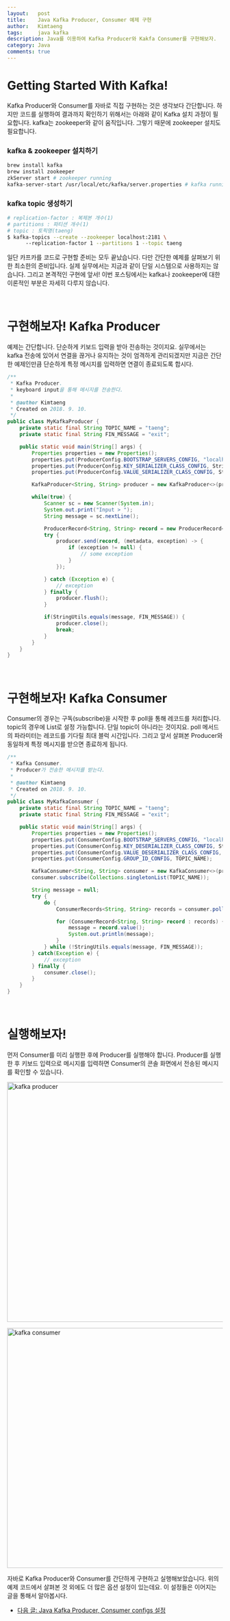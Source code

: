 ```yaml
---
layout:   post
title:    Java Kafka Producer, Consumer 예제 구현
author:   Kimtaeng
tags: 	  java kafka 
description: Java를 이용하여 Kafka Producer와 Kakfa Consumer를 구현해보자. 
category: Java
comments: true
---
```


# Getting Started With Kafka!
Kafka Producer와 Consumer를 자바로 직접 구현하는 것은 생각보다 간단합니다.
하지만 코드를 실행하여 결과까지 확인하기 위해서는 아래와 같이 Kafka 설치 과정이 필요합니다.
kafka는 zookeeper와 같이 움직입니다. 그렇기 때문에 zookeeper 설치도 필요합니다.

### kafka & zookeeper 설치하기
```bash
brew install kafka
brew install zookeeper
zkServer start # zookeeper running
kafka-server-start /usr/local/etc/kafka/server.properties # kafka running
```

### kafka topic 생성하기
```bash
# replication-factor : 복제본 개수(1)
# partitions : 파티션 개수(1)
# topic : 토픽명(taeng)
$ kafka-topics --create --zookeeper localhost:2181 \ 
      --replication-factor 1 --partitions 1 --topic taeng
```

일단 카프카를 코드로 구현할 준비는 모두 끝났습니다. 다만 간단한 예제를 살펴보기 위한 최소한의 준비입니다.
실제 실무에서는 지금과 같이 단일 시스템으로 사용하지는 않습니다.
그리고 본격적인 구현에 앞서! 이번 포스팅에서는 kafka나 zookeeper에 대한 이론적인 부분은 자세히 다루지 않습니다.

<br>

# 구현해보자! Kafka Producer
예제는 간단합니다. 단순하게 키보드 입력을 받아 전송하는 것이지요.
실무에서는 kafka 전송에 있어서 연결을 끊거나 유지하는 것이 엄격하게 관리되겠지만
지금은 간단한 예제인만큼 단순하게 특정 메시지를 입력하면 연결이 종료되도록 합시다.

```java
/**
 * Kafka Producer.
 * keyboard input을 통해 메시지를 전송한다.
 *
 * @author Kimtaeng
 * Created on 2018. 9. 10.
 */
public class MyKafkaProducer {
    private static final String TOPIC_NAME = "taeng";
    private static final String FIN_MESSAGE = "exit";

    public static void main(String[] args) {
        Properties properties = new Properties();
        properties.put(ProducerConfig.BOOTSTRAP_SERVERS_CONFIG, "localhost:9092");
        properties.put(ProducerConfig.KEY_SERIALIZER_CLASS_CONFIG, StringSerializer.class.getName());
        properties.put(ProducerConfig.VALUE_SERIALIZER_CLASS_CONFIG, StringSerializer.class.getName());

        KafkaProducer<String, String> producer = new KafkaProducer<>(properties);

        while(true) {
            Scanner sc = new Scanner(System.in);
            System.out.print("Input > ");
            String message = sc.nextLine();

            ProducerRecord<String, String> record = new ProducerRecord<>(TOPIC_NAME, message);
            try {
                producer.send(record, (metadata, exception) -> {
                    if (exception != null) {
                        // some exception
                    }
                });

            } catch (Exception e) {
                // exception
            } finally {
                producer.flush();
            }

            if(StringUtils.equals(message, FIN_MESSAGE)) {
                producer.close();
                break;
            }
        }
    }
}
```


<br>

# 구현해보자! Kafka Consumer
Consumer의 경우는 구독(subscribe)을 시작한 후 poll을 통해 레코드를 처리합니다.
topic의 경우에 List로 설정 가능합니다. 단일 topic이 아니라는 것이지요.
poll 메서드의 파라미터는 레코드를 기다릴 최대 블럭 시간입니다.
그리고 앞서 살펴본 Producer와 동일하게 특정 메시지를 받으면 종료하게 됩니다.

```java
/**
 * Kafka Consumer.
 * Producer가 전송한 메시지를 받는다.
 *
 * @author Kimtaeng
 * Created on 2018. 9. 10.
 */
public class MyKafkaConsumer {
    private static final String TOPIC_NAME = "taeng";
    private static final String FIN_MESSAGE = "exit";

    public static void main(String[] args) {
        Properties properties = new Properties();
        properties.put(ConsumerConfig.BOOTSTRAP_SERVERS_CONFIG, "localhost:9092");
        properties.put(ConsumerConfig.KEY_DESERIALIZER_CLASS_CONFIG, StringDeserializer.class.getName());
        properties.put(ConsumerConfig.VALUE_DESERIALIZER_CLASS_CONFIG, StringDeserializer.class.getName());
        properties.put(ConsumerConfig.GROUP_ID_CONFIG, TOPIC_NAME);

        KafkaConsumer<String, String> consumer = new KafkaConsumer<>(properties);
        consumer.subscribe(Collections.singletonList(TOPIC_NAME));

        String message = null;
        try {
            do {
                ConsumerRecords<String, String> records = consumer.poll(Duration.ofMillis(100000));

                for (ConsumerRecord<String, String> record : records) {
                    message = record.value();
                    System.out.println(message);
                }
            } while (!StringUtils.equals(message, FIN_MESSAGE));
        } catch(Exception e) {
            // exception
        } finally {
            consumer.close();
        }
    }
}
```

<br>

# 실행해보자!
먼저 Consumer를 미리 실행한 후에 Producer를 실행해야 합니다.
Producer를 실행한 후 키보드 입력으로 메시지를 입력하면 Consumer의 콘솔 화면에서 전송된 메시지를 확인할 수 있습니다. 

<img class="post_image" width="560" alt="kafka producer"
src="{{ site.baseurl }}/img/post/2018-09-10-java-kafka-example-1.png"/>

<img class="post_image" width="560" alt="kafka consumer"
src="{{ site.baseurl }}/img/post/2018-09-10-java-kafka-example-2.png"/>

자바로 Kafka Producer와 Consumer를 간단하게 구현하고 실행해보았습니다.
위의 예제 코드에서 살펴본 것 외에도 더 많은 옵션 설정이 있는데요. 이 설정들은 이어지는 글을 통해서 알아봅시다.

- <a href="/post/kafka-producer-consumer-options" target="_blank">다음 글: Java Kafka Producer, Consumer configs 설정</a> 